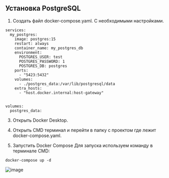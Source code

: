 ## Установка PostgreSQL

1. Создать файл docker-compose.yaml. С необходимыми настройками.

```
services:
  my_postgres:
    image: postgres:15
    restart: always
    container_name: my_postgres_db
    environment:
      POSTGRES_USER: test
      POSTGRES_PASSWORD: 1
      POSTGRES_DB: postgres
    ports:
      - "5423:5432"
    volumes:
      - ./postgres_data:/var/lib/postgresql/data
    extra_hosts:
      - "host.docker.internal:host-gateway"
      

volumes:
  postgres_data:
```

3. Открыть Docker Desktop.

4. Открыть CMD терминал и перейти в папку с проектом где лежит docker-compose.yaml.

5. Запустить Docker Compose
Для запуска используем команду в терминале CMD:

```
docker-compose up -d
```

![image](https://github.com/user-attachments/assets/9a359dbe-0907-4568-89b8-e362ad6139cd)

